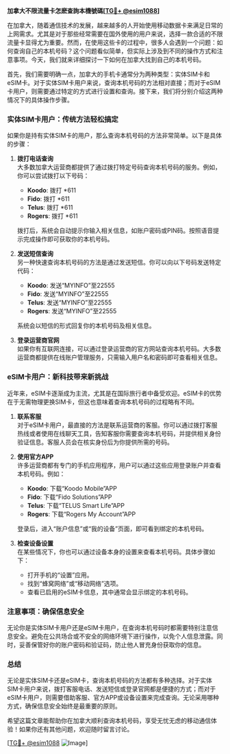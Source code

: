 **加拿大不限流量卡怎麽查詢本機號碼[[TG💪+ @esim1088](https://t.me/s/esim1088)]**

在加拿大，随着通信技术的发展，越来越多的人开始使用移动数据卡来满足日常的上网需求。尤其是对于那些经常需要在国外使用的用户来说，选择一款合适的不限流量卡显得尤为重要。然而，在使用这些卡的过程中，很多人会遇到一个问题：如何查询自己的本机号码？这个问题看似简单，但实际上涉及到不同的操作方式和注意事项。今天，我们就来详细探讨一下如何在加拿大找到自己的本机号码。

首先，我们需要明确一点，加拿大的手机卡通常分为两种类型：实体SIM卡和eSIM卡。对于实体SIM卡用户来说，查询本机号码的方法相对直接；而对于eSIM卡用户，则需要通过特定的方式进行设置和查询。接下来，我们将分别介绍这两种情况下的具体操作步骤。

### 实体SIM卡用户：传统方法轻松搞定

如果你是持有实体SIM卡的用户，那么查询本机号码的方法非常简单。以下是具体的步骤：

1. **拨打电话查询**  
   大多数加拿大运营商都提供了通过拨打特定号码查询本机号码的服务。例如，你可以尝试拨打以下号码：
   - **Koodo**: 拨打 *611  
   - **Fido**: 拨打 *611  
   - **Telus**: 拨打 *611  
   - **Rogers**: 拨打 *611  

   拨打后，系统会自动提示你输入相关信息，如账户密码或PIN码。按照语音提示完成操作即可获取你的本机号码。

2. **发送短信查询**  
   另一种快速查询本机号码的方法是通过发送短信。你可以向以下号码发送特定代码：
   - **Koodo**: 发送“MYINFO”至22555  
   - **Fido**: 发送“MYINFO”至22555  
   - **Telus**: 发送“MYINFO”至22555  
   - **Rogers**: 发送“MYINFO”至22555  

   系统会以短信的形式回复你的本机号码及相关信息。

3. **登录运营商官网**  
   如果你有互联网连接，可以通过登录运营商的官方网站查询本机号码。大多数运营商都提供在线账户管理服务，只需输入用户名和密码即可查看相关信息。

### eSIM卡用户：新科技带来新挑战

近年来，eSIM卡逐渐成为主流，尤其是在国际旅行者中备受欢迎。eSIM卡的优势在于无需物理更换SIM卡，但这也意味着查询本机号码的过程略有不同。

1. **联系客服**  
   对于eSIM卡用户，最直接的方法是联系运营商的客服。你可以通过拨打客服热线或者使用在线聊天工具，告知客服你需要查询本机号码，并提供相关身份验证信息。客服人员会在核实身份后为你提供所需的号码。

2. **使用官方APP**  
   许多运营商都有专门的手机应用程序，用户可以通过这些应用登录账户并查看本机号码。例如：
   - **Koodo**: 下载“Koodo Mobile”APP  
   - **Fido**: 下载“Fido Solutions”APP  
   - **Telus**: 下载“TELUS Smart Life”APP  
   - **Rogers**: 下载“Rogers My Account”APP  

   登录后，进入“账户信息”或“我的设备”页面，即可看到绑定的本机号码。

3. **检查设备设置**  
   在某些情况下，你也可以通过设备本身的设置来查看本机号码。具体步骤如下：
   - 打开手机的“设置”应用。
   - 找到“蜂窝网络”或“移动网络”选项。
   - 查看已启用的eSIM卡信息，其中通常会显示绑定的本机号码。

### 注意事项：确保信息安全

无论你是实体SIM卡用户还是eSIM卡用户，在查询本机号码时都需要特别注意信息安全。避免在公共场合或不安全的网络环境下进行操作，以免个人信息泄露。同时，妥善保管好你的账户密码和验证码，防止他人冒充身份获取你的信息。

### 总结

无论是实体SIM卡还是eSIM卡，查询本机号码的方法都有多种选择。对于实体SIM卡用户来说，拨打客服电话、发送短信或登录官网都是便捷的方式；而对于eSIM卡用户，则需要借助客服、官方APP或设备设置来完成查询。无论采用哪种方式，确保信息安全始终是最重要的原则。

希望这篇文章能帮助你在加拿大顺利查询本机号码，享受无忧无虑的移动通信体验！如果你还有其他问题，欢迎随时留言讨论。

[[TG💪+ @esim1088](https://t.me/s/esim1088) ![Image](https://i.postimg.cc/4NQfJmqS/Snipaste-2025-05-13-00-14-12.png)]
